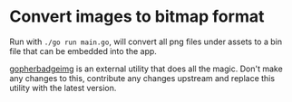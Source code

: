 # Convert images to bitmap format

Run with `./go run main.go`, will convert all png files under assets to a bin file that can be embedded into the app.

[gopherbadgeimg](https://github.com/conejoninja/badger2040/tree/main/cmd/gopherbadgeimg#gopherbadgeimg) is an external utility that does all the magic. Don't make any changes to this, contribute any changes upstream and replace this utility with the latest version.
